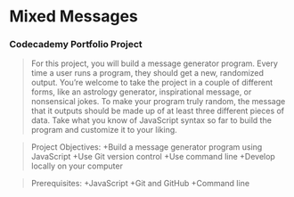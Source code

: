 # Mixed Messages
### Codecademy Portfolio Project

>For this project, you will build a message generator program. Every time a user runs a program, they should get a new, randomized output. You’re welcome to take the project in a couple of different forms, like an astrology generator, inspirational message, or nonsensical jokes. To make your program truly random, the message that it outputs should be made up of at least three different pieces of data. Take what you know of JavaScript syntax so far to build the program and customize it to your liking.

>Project Objectives:
    +Build a message generator program using JavaScript
    +Use Git version control
    +Use command line
    +Develop locally on your computer

>Prerequisites:
    +JavaScript
    +Git and GitHub
    +Command line